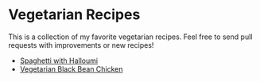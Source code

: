 # Vegetarian Recipes

This is a collection of my favorite vegetarian recipes.
Feel free to send pull requests with improvements or new recipes!

- [Spaghetti with Halloumi](Spaghetti_with_Halloumi.md)
- [Vegetarian Black Bean Chicken](Vegetarian_Black_Bean_Chicken.md)

